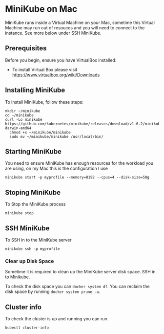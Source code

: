 # MiniKube on Mac

MiniKube runs inside a Virtual Machine on your Mac, sometime this Virtual Machine may run out of resouces and you will need to connect to the instance. See more below under SSH MiniKube.

## Prerequisites

Before you begin, ensure you have VirtualBox installed:
<!--- These are just example requirements. Add, duplicate or remove as required --->
* To install Virtual Box please visit  https://www.virtualbox.org/wiki/Downloads


## Installing MiniKube

To install MiniKube, follow these steps:

```
mkdir ~/minikube
cd ~/minikube
curl -Lo minikube https://github.com/kubernetes/minikube/releases/download/v1.6.2/minikube-darwin-amd64
  chmod +x ~/minikube/minikube
  sudo mv ~/minikube/minikube /usr/local/bin/
```

## Starting MiniKube

You need to ensure MiniKube has enough resources for the workload you are using, on my Mac this is the configuration I use

```
minikube start -p myprofile --memory=8192 --cpus=4 --disk-size=50g
````

## Stoping MiniKube

To Stop the MiniKube process

```
minikube stop
````

## SSH MiniKube

To SSH in to the MiniKube server

```
minikube ssh -p myprofile
````

### Clear up Disk Space

Sometime it is required to clean up the MiniKube server disk space. SSH in to Minikube.

To check the disk space you can `docker system df`. You can reclaim the disk space by running `docker system prune -a`.


## Cluster info

To check the cluster is up and running you can run

```
kubectl cluster-info
```
